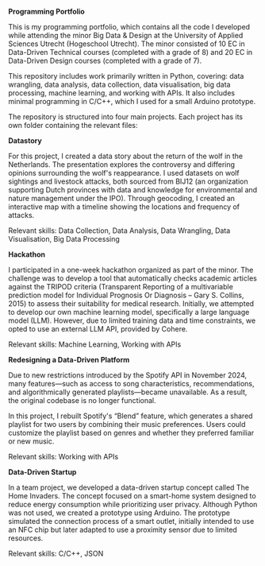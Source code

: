 **Programming Portfolio**

This is my programming portfolio, which contains all the code I developed while attending the minor Big Data & Design at the University of Applied Sciences Utrecht (Hogeschool Utrecht). The minor consisted of 10 EC in Data-Driven Technical courses (completed with a grade of 8) and 20 EC in Data-Driven Design courses (completed with a grade of 7).

This repository includes work primarily written in Python, covering: data wrangling, data analysis, data collection, data visualisation, big data processing, machine learning, and working with APIs. It also includes minimal programming in C/C++, which I used for a small Arduino prototype.

The repository is structured into four main projects. Each project has its own folder containing the relevant files:

**Datastory**

For this project, I created a data story about the return of the wolf in the Netherlands. The presentation explores the controversy and differing opinions surrounding the wolf's reappearance. I used datasets on wolf sightings and livestock attacks, both sourced from BIJ12 (an organization supporting Dutch provinces with data and knowledge for environmental and nature management under the IPO). Through geocoding, I created an interactive map with a timeline showing the locations and frequency of attacks.

Relevant skills: Data Collection, Data Analysis, Data Wrangling, Data Visualisation, Big Data Processing

**Hackathon**

I participated in a one-week hackathon organized as part of the minor. The challenge was to develop a tool that automatically checks academic articles against the TRIPOD criteria (Transparent Reporting of a multivariable prediction model for Individual Prognosis Or Diagnosis – Gary S. Collins, 2015) to assess their suitability for medical research. Initially, we attempted to develop our own machine learning model, specifically a large language model (LLM). However, due to limited training data and time constraints, we opted to use an external LLM API, provided by Cohere.

Relevant skills: Machine Learning, Working with APIs

**Redesigning a Data-Driven Platform**

Due to new restrictions introduced by the Spotify API in November 2024, many features—such as access to song characteristics, recommendations, and algorithmically generated playlists—became unavailable. As a result, the original codebase is no longer functional.

In this project, I rebuilt Spotify's “Blend” feature, which generates a shared playlist for two users by combining their music preferences. Users could customize the playlist based on genres and whether they preferred familiar or new music.

Relevant skills: Working with APIs

**Data-Driven Startup**

In a team project, we developed a data-driven startup concept called The Home Invaders. The concept focused on a smart-home system designed to reduce energy consumption while prioritizing user privacy. Although Python was not used, we created a prototype using Arduino. The prototype simulated the connection process of a smart outlet, initially intended to use an NFC chip but later adapted to use a proximity sensor due to limited resources.

Relevant skills: C/C++, JSON
